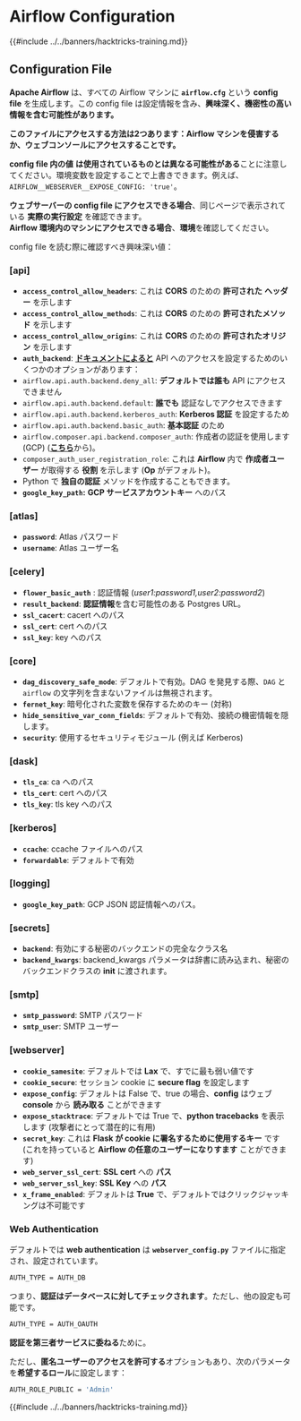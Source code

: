 # Airflow Configuration

{{#include ../../banners/hacktricks-training.md}}

## Configuration File

**Apache Airflow** は、すべての Airflow マシンに **`airflow.cfg`** という **config file** を生成します。この config file は設定情報を含み、**興味深く、機密性の高い情報を含む可能性があります。**

**このファイルにアクセスする方法は2つあります：Airflow マシンを侵害するか、ウェブコンソールにアクセスすることです。**

**config file 内の値** **は使用されているものとは異なる可能性がある**ことに注意してください。環境変数を設定することで上書きできます。例えば、`AIRFLOW__WEBSERVER__EXPOSE_CONFIG: 'true'`。

**ウェブサーバーの config file にアクセスできる場合**、同じページで表示されている **実際の実行設定** を確認できます。\
**Airflow 環境内のマシンにアクセスできる場合**、**環境**を確認してください。

config file を読む際に確認すべき興味深い値：

### \[api]

- **`access_control_allow_headers`**: これは **CORS** のための **許可された** **ヘッダー** を示します
- **`access_control_allow_methods`**: これは **CORS** のための **許可されたメソッド** を示します
- **`access_control_allow_origins`**: これは **CORS** のための **許可されたオリジン** を示します
- **`auth_backend`**: [**ドキュメントによると**](https://airflow.apache.org/docs/apache-airflow/stable/security/api.html) API へのアクセスを設定するためのいくつかのオプションがあります：
- `airflow.api.auth.backend.deny_all`: **デフォルトでは誰も** API にアクセスできません
- `airflow.api.auth.backend.default`: **誰でも** 認証なしでアクセスできます
- `airflow.api.auth.backend.kerberos_auth`: **Kerberos 認証** を設定するため
- `airflow.api.auth.backend.basic_auth`: **基本認証** のため
- `airflow.composer.api.backend.composer_auth`: 作成者の認証を使用します (GCP) ([**こちら**](https://cloud.google.com/composer/docs/access-airflow-api)から)。
- `composer_auth_user_registration_role`: これは **Airflow** 内で **作成者ユーザー** が取得する **役割** を示します (**Op** がデフォルト)。
- Python で **独自の認証** メソッドを作成することもできます。
- **`google_key_path`:** **GCP サービスアカウントキー** へのパス

### **\[atlas]**

- **`password`**: Atlas パスワード
- **`username`**: Atlas ユーザー名

### \[celery]

- **`flower_basic_auth`** : 認証情報 (_user1:password1,user2:password2_)
- **`result_backend`**: **認証情報**を含む可能性のある Postgres URL。
- **`ssl_cacert`**: cacert へのパス
- **`ssl_cert`**: cert へのパス
- **`ssl_key`**: key へのパス

### \[core]

- **`dag_discovery_safe_mode`**: デフォルトで有効。DAG を発見する際、`DAG` と `airflow` の文字列を含まないファイルは無視されます。
- **`fernet_key`**: 暗号化された変数を保存するためのキー (対称)
- **`hide_sensitive_var_conn_fields`**: デフォルトで有効、接続の機密情報を隠します。
- **`security`**: 使用するセキュリティモジュール (例えば Kerberos)

### \[dask]

- **`tls_ca`**: ca へのパス
- **`tls_cert`**: cert へのパス
- **`tls_key`**: tls key へのパス

### \[kerberos]

- **`ccache`**: ccache ファイルへのパス
- **`forwardable`**: デフォルトで有効

### \[logging]

- **`google_key_path`**: GCP JSON 認証情報へのパス。

### \[secrets]

- **`backend`**: 有効にする秘密のバックエンドの完全なクラス名
- **`backend_kwargs`**: backend_kwargs パラメータは辞書に読み込まれ、秘密のバックエンドクラスの **init** に渡されます。

### \[smtp]

- **`smtp_password`**: SMTP パスワード
- **`smtp_user`**: SMTP ユーザー

### \[webserver]

- **`cookie_samesite`**: デフォルトでは **Lax** で、すでに最も弱い値です
- **`cookie_secure`**: セッション cookie に **secure flag** を設定します
- **`expose_config`**: デフォルトは False で、true の場合、**config** はウェブ **console** から **読み取る** ことができます
- **`expose_stacktrace`**: デフォルトでは True で、**python tracebacks** を表示します (攻撃者にとって潜在的に有用)
- **`secret_key`**: これは **Flask が cookie に署名するために使用するキー** です (これを持っていると **Airflow の任意のユーザーになりすます** ことができます)
- **`web_server_ssl_cert`**: **SSL** **cert** への **パス**
- **`web_server_ssl_key`**: **SSL** **Key** への **パス**
- **`x_frame_enabled`**: デフォルトは **True** で、デフォルトではクリックジャッキングは不可能です

### Web Authentication

デフォルトでは **web authentication** は **`webserver_config.py`** ファイルに指定され、設定されています。
```bash
AUTH_TYPE = AUTH_DB
```
つまり、**認証はデータベースに対してチェックされます**。ただし、他の設定も可能です。
```bash
AUTH_TYPE = AUTH_OAUTH
```
**認証を第三者サービスに委ねる**ために。

ただし、**匿名ユーザーのアクセスを許可する**オプションもあり、次のパラメータを**希望するロール**に設定します：
```bash
AUTH_ROLE_PUBLIC = 'Admin'
```
{{#include ../../banners/hacktricks-training.md}}
